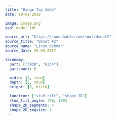 ```yaml
---
title: "Hinge Top Cube"
date: 19-01-2019

image: image.png
cad: model.ldr

source_url: "https://swooshable.com/snot/dsnot2"
source_title: "DSnot #2"
source_name: "Linus Bohman"
source_date: 20-08-2017

taxonomy:
  part: ["3938", "6134"]
  partcount: 6

  width: [4, stud]
  depth: [2, stud]
  height: [2, brick]

  function: ["stud_tilt", "shape_2D"]
  stud_tilt_angle: [90, 180]
  shape_2D_segments: 4
  shape_2D_segsize: 1
---
```


